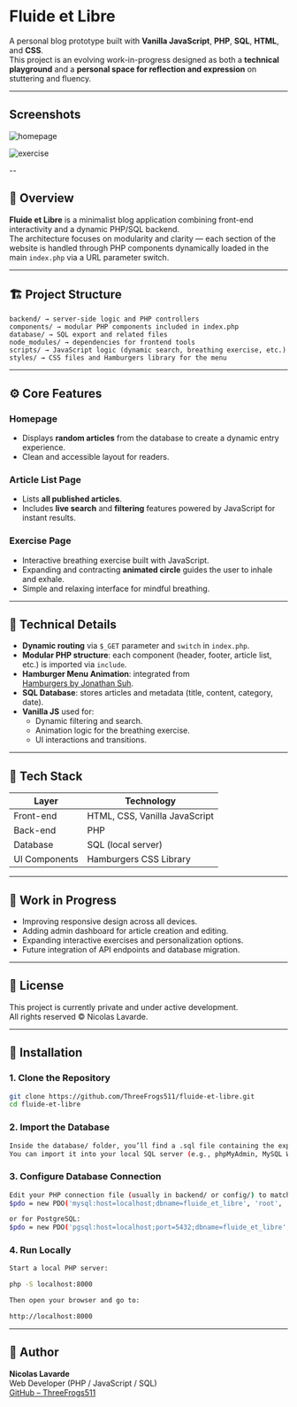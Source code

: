 # Fluide et Libre

A personal blog prototype built with **Vanilla JavaScript**, **PHP**, **SQL**, **HTML**, and **CSS**.  
This project is an evolving work-in-progress designed as both a **technical playground** and a **personal space for reflection and expression** on stuttering and fluency.

---

## Screenshots

![homepage](https://i.imgur.com/tgIo4LX.png)

![exercise](https://i.imgur.com/of1dKMl.jpeg)


--

## 🧠 Overview

**Fluide et Libre** is a minimalist blog application combining front-end interactivity and a dynamic PHP/SQL backend.  
The architecture focuses on modularity and clarity — each section of the website is handled through PHP components dynamically loaded in the main `index.php` via a URL parameter switch.

---

## 🏗️ Project Structure

```
backend/ → server-side logic and PHP controllers
components/ → modular PHP components included in index.php
database/ → SQL export and related files
node_modules/ → dependencies for frontend tools
scripts/ → JavaScript logic (dynamic search, breathing exercise, etc.)
styles/ → CSS files and Hamburgers library for the menu
```
---

## ⚙️ Core Features

### **Homepage**
- Displays **random articles** from the database to create a dynamic entry experience.
- Clean and accessible layout for readers.

### **Article List Page**
- Lists **all published articles**.
- Includes **live search** and **filtering** features powered by JavaScript for instant results.

### **Exercise Page**
- Interactive breathing exercise built with JavaScript.
- Expanding and contracting **animated circle** guides the user to inhale and exhale.
- Simple and relaxing interface for mindful breathing.

---

## 🧩 Technical Details

- **Dynamic routing** via `$_GET` parameter and `switch` in `index.php`.
- **Modular PHP structure**: each component (header, footer, article list, etc.) is imported via `include`.
- **Hamburger Menu Animation**: integrated from  
  [Hamburgers by Jonathan Suh](https://github.com/jonsuh/hamburgers).
- **SQL Database**: stores articles and metadata (title, content, category, date).
- **Vanilla JS** used for:
  - Dynamic filtering and search.
  - Animation logic for the breathing exercise.
  - UI interactions and transitions.

---

## 🧰 Tech Stack

| Layer        | Technology |
|---------------|-------------|
| Front-end     | HTML, CSS, Vanilla JavaScript |
| Back-end      | PHP |
| Database      | SQL (local server) |
| UI Components | Hamburgers CSS Library |

---

## 🚧 Work in Progress

- Improving responsive design across all devices.  
- Adding admin dashboard for article creation and editing.  
- Expanding interactive exercises and personalization options.  
- Future integration of API endpoints and database migration.

---

## 📜 License

This project is currently private and under active development.  
All rights reserved © Nicolas Lavarde.

---

## 🧩 Installation

### **1. Clone the Repository**
```bash
git clone https://github.com/ThreeFrogs511/fluide-et-libre.git
cd fluide-et-libre
```
### **2. Import the Database**
```bash
Inside the database/ folder, you’ll find a .sql file containing the exported database.
You can import it into your local SQL server (e.g., phpMyAdmin, MySQL Workbench, or psql)
```

### **3. Configure Database Connection**
```bash
Edit your PHP connection file (usually in backend/ or config/) to match your local server credentials:
$pdo = new PDO('mysql:host=localhost;dbname=fluide_et_libre', 'root', '');

or for PostgreSQL:
$pdo = new PDO('pgsql:host=localhost;port=5432;dbname=fluide_et_libre', 'postgres', 'yourpassword');
```

### **4. Run Locally**
```bash
Start a local PHP server:

php -S localhost:8000

Then open your browser and go to:

http://localhost:8000
````

---

## 👤 Author

**Nicolas Lavarde**  
Web Developer (PHP / JavaScript / SQL)  
[GitHub – ThreeFrogs511](https://github.com/ThreeFrogs511)
